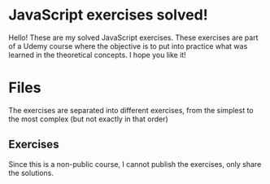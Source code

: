 # JavaScript exercises solved!

Hello! These are my solved JavaScript exercises. These exercises are part of a Udemy course where the objective is to put into practice what was learned in the theoretical concepts. I hope you like it!


# Files

The exercises are separated into different exercises, from the simplest to the most complex (but not exactly in that order)

## Exercises

Since this is a non-public course, I cannot publish the exercises, only share the solutions.
